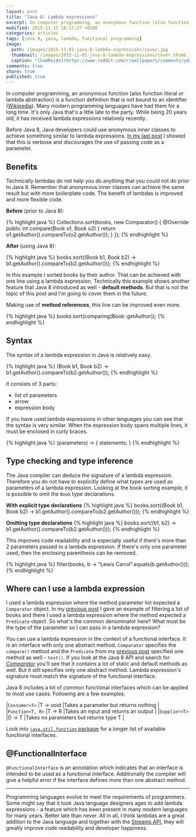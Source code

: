 ```yaml
---
layout: post
title: "Java 8: Lambda expressions"
excerpt: In computer programming, an anonymous function (also function literal or lambda abstraction) is a function definition that is not bound to an identifier.
modified: 2015-11-12 18:17:27 +0200
categories: articles
tags: [java 8, java, lambda, functional programming]
image:
  path: /images/2015-11-01-java-8-lambda-expressions/cover.jpg
  thumbnail: /images/2015-11-01-java-8-lambda-expressions/cover_thumb.jpg
  caption: "[SamReidn](https://www.reddit.com/r/wallpapers/comments/ydx2p/an_abstract_lambda_wallpaper/)"
comments: true
share: true
published: true
---
```


In computer programming, an anonymous function (also function literal or lambda abstraction) is a function definition that is not bound to an identifier ([Wikipedia](https://en.wikipedia.org/wiki/Anonymous_function "Anonymous function")). Many modern programming languages have had them for a long time. It's only Java that's a little late to the party. While being 20 years old, it has received lambda expressions relatively recently.

Before Java 8, Java developers could use anonymous inner classes to achieve something similar to lambda expressions. [In my last post]({{site.url}}/articles/java-8-behavior-parameterization "Java 8: Behavior parameterization") I showed that this is verbose and discourages the use of passing code as a parameter.

## Benefits

Technically lambdas do not help you do anything that you could not do prior to Java 8. Remember that anonymous inner classes can achieve the same result but with more boilerplate code. The benefit of lambdas is improved and more flexible code.

**Before** (prior to Java 8):

{% highlight java %}
Collections.sort(books, new Comparator<Book>() {
    @Override
    public int compare(Book o1, Book o2) {
        return o1.getAuthor().compareTo(o2.getAuthor());
    }
});
{% endhighlight %}

**After** (using Java 8):

{% highlight java %}
books.sort((Book b1, Book b2) -> b1.getAuthor().compareTo(b2.getAuthor()));
{% endhighlight %}

In this example I sorted books by their author. That can be achieved with one line using a lambda expression. Technically this example shows another feature that Java 8 introduced as well - **default methods**. But that is not the topic of this post and I'm going to cover them in the future.

Making use of **method references**, this line can be improved even more.

{% highlight java %}
books.sort(comparing(Book::getAuthor));
{% endhighlight %}

## Syntax

The syntax of a lambda expression in Java is relatively easy.

{% highlight java %}
(Book b1, Book b2) -> b1.getAuthor().compareTo(b2.getAuthor());
{% endhighlight %}

It consists of 3 parts:

* list of parameters
* arrow
* expression body

If you have used lambda expressions in other languages you can see that the syntax is very similar. When the expression body spans multiple lines, it must be enclosed in curly braces.

{% highlight java %}
(parameters) -> { statements; }
{% endhighlight %}

## Type checking and type inference

The Java compiler can deduce the signature of a lambda expression. Therefore you do not have to explicitly define what types are used as parameters of a lambda expression. Looking at the book sorting example, it is possible to omit the `Book` type declarations.

**With explicit type declarations**
{% highlight java %}
books.sort((Book b1, Book b2) -> b1.getAuthor().compareTo(b2.getAuthor()));
{% endhighlight %}

**Omitting type declarations**
{% highlight java %}
books.sort((b1, b2) -> b1.getAuthor().compareTo(b2.getAuthor()));
{% endhighlight %}

This improves code readability and is especially useful if there's more than 2 parameters passed to a lambda expression. If there's only one parameter used, then the enclosing parenthesis can be removed.

{% highlight java %}
filter(books, b -> "Lewis Carrol".equals(b.getAuthor()));
{% endhighlight %}

## Where can I use a lambda expression

I used a lambda expression where the method parameter list expected a `Comparator` object. In my [previous post]({{site.url}}/articles/java-8-behavior-parameterization "Java 8: Behavior parameterization") I gave an example of filtering a list of books and there I used a lambda expression where the method expected a `Predicate` object. So what's the common denominator here? What must be the type of the parameter so I can pass in a lambda expression?

You can use a lambda expression in the context of a functional interface. It is an interface with only one abstract method. `Comparator` specifies the `compare()` method and the `Predicate` from my [previous post]({{site.url}}/articles/java-8-behavior-parameterization "Java 8: Behavior parameterization") specified one method as well - `test()`. If you look at the Java 8 API and search for [*Comparator*](https://docs.oracle.com/javase/8/docs/api/java/util/Comparator.html "Java 8 API - Comparator") you'll see that it contains a lot of static and default methods as well. But it still specifies only one abstract method. Lambda expression's signature must match the signature of the functional interface.

Java 8 includes a lot of common functional interfaces which can be applied to most use cases. Following are a few examples.

|`Consumer<T>`   	|T -> void  |Takes a parameter but returns nothing   	|
|`Function<T, R>` |T -> R   	|Takes an input and returns an output   	|
|`Supplier<T>`   	|() -> T   	|Takes no parameters but returns type T   |

Look into [`java.util.function` package](https://docs.oracle.com/javase/8/docs/api/java/util/function/package-summary.html "java.util.function package") for a longer list of available functional interfaces.

## @FunctionalInterface

`@FunctionalInterface` is an annotation which indicates that an interface is intended to be used as a functional interface. Additionally the compiler will give a helpful error if the interface defines more than one abstract method.

---

Programming languages evolve to meet the requirements of programmers. Some might say that it took Java language designers ages to add lambda expressions - a feature which has been present in many modern languages for many years. Better late than never. All in all, I think lambdas are a great addition to the Java language and together with the [Streams API]({{site.url}}/articles/5-ways-to-create-a-stream-in-java-8/ "5 ways to create a Stream in Java 8"), they will greatly improve code readability and developer happiness.
